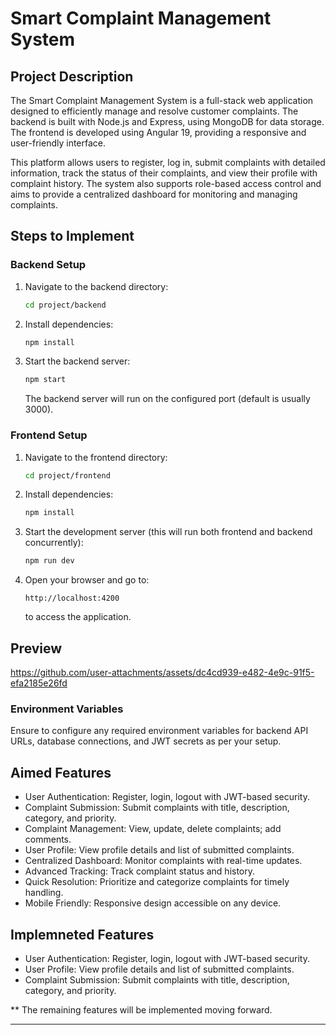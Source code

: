 # Smart Complaint Management System

## Project Description
The Smart Complaint Management System is a full-stack web application designed to efficiently manage and resolve customer complaints. The backend is built with Node.js and Express, using MongoDB for data storage. The frontend is developed using Angular 19, providing a responsive and user-friendly interface.

This platform allows users to register, log in, submit complaints with detailed information, track the status of their complaints, and view their profile with complaint history. The system also supports role-based access control and aims to provide a centralized dashboard for monitoring and managing complaints.

## Steps to Implement

### Backend Setup
1. Navigate to the backend directory:
   ```bash
   cd project/backend
   ```
2. Install dependencies:
   ```bash
   npm install
   ```
3. Start the backend server:
   ```bash
   npm start
   ```
   The backend server will run on the configured port (default is usually 3000).

### Frontend Setup
1. Navigate to the frontend directory:
   ```bash
   cd project/frontend
   ```
2. Install dependencies:
   ```bash
   npm install
   ```
3. Start the development server (this will run both frontend and backend concurrently):
   ```bash
   npm run dev
   ```
4. Open your browser and go to:
   ```
   http://localhost:4200
   ```
   to access the application.

## Preview


https://github.com/user-attachments/assets/dc4cd939-e482-4e9c-91f5-efa2185e26fd



### Environment Variables
Ensure to configure any required environment variables for backend API URLs, database connections, and JWT secrets as per your setup.

## Aimed Features
- User Authentication: Register, login, logout with JWT-based security.
- Complaint Submission: Submit complaints with title, description, category, and priority.
- Complaint Management: View, update, delete complaints; add comments.
- User Profile: View profile details and list of submitted complaints.
- Centralized Dashboard: Monitor complaints with real-time updates.
- Advanced Tracking: Track complaint status and history.
- Quick Resolution: Prioritize and categorize complaints for timely handling.
- Mobile Friendly: Responsive design accessible on any device.

## Implemneted Features
- User Authentication: Register, login, logout with JWT-based security.
- User Profile: View profile details and list of submitted complaints.
- Complaint Submission: Submit complaints with title, description, category, and priority.

** The remaining features will be implemented moving forward.

---
